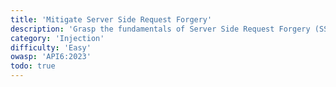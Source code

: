 ```yaml
---
title: 'Mitigate Server Side Request Forgery'
description: 'Grasp the fundamentals of Server Side Request Forgery (SSRF) and the measures to effectively prevent this vulnerability.'
category: 'Injection'
difficulty: 'Easy'
owasp: 'API6:2023'
todo: true
---
```

